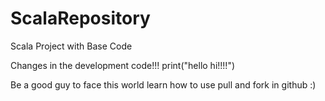 # ScalaRepository
Scala Project with Base Code


Changes in the development code!!!
print("hello hi!!!!")


Be a  good guy to face this world learn how to use pull and fork in github :)

